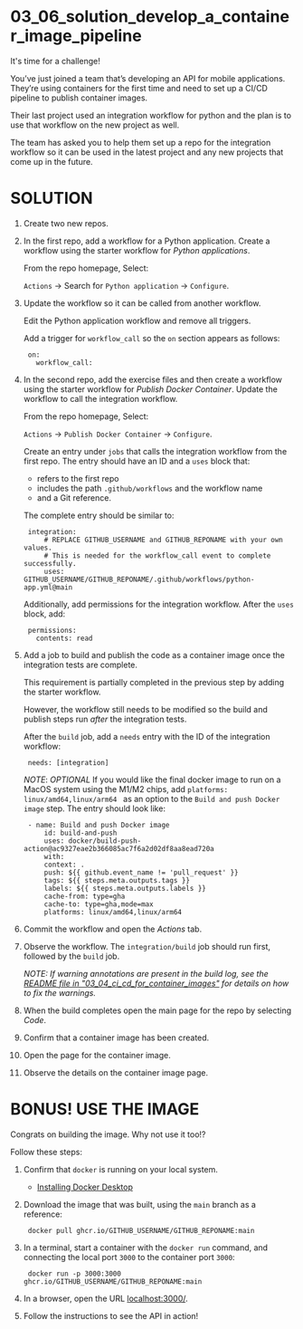 # 03_06_solution_develop_a_container_image_pipeline
It's time for a challenge!

You’ve just joined a team that’s developing an API for mobile applications.  They’re using containers for the first time and need to set up a CI/CD pipeline to publish container images.

Their last project used an integration workflow for python and the plan is to use that workflow on the new project as well.

The team has asked you to help them set up a repo for the integration workflow so it can be used in the latest project and any new projects that come up in the future.

# SOLUTION
1. Create two new repos.
1. In the first repo, add a workflow for a Python application.  Create a workflow using the starter workflow for *Python applications*.

    From the repo homepage, Select:

    `Actions` -> Search for `Python application` -> `Configure`.

1. Update the workflow so it can be called from another workflow.

    Edit the Python application workflow and remove all triggers.

    Add a trigger for `workflow_call` so the `on` section appears as follows:

        on:
          workflow_call:

1. In the second repo, add the exercise files and then create a workflow using the starter workflow for *Publish Docker Container*.  Update the workflow to call the integration workflow.

    From the repo homepage, Select:

    `Actions` -> `Publish Docker Container` -> `Configure`.

    Create an entry under `jobs` that calls the integration workflow from the first repo.  The entry should have an ID and a `uses` block that:

    - refers to the first repo
    - includes the path `.github/workflows` and the workflow name
    - and a Git reference.

    The complete entry should be similar to:

        integration:
            # REPLACE GITHUB_USERNAME and GITHUB_REPONAME with your own values.
            # This is needed for the workflow_call event to complete successfully.
            uses: GITHUB_USERNAME/GITHUB_REPONAME/.github/workflows/python-app.yml@main

    Additionally, add permissions for the integration workflow.  After the `uses` block, add:

        permissions:
          contents: read

1. Add a job to build and publish the code as a container image once the integration tests are complete.

    This requirement is partially completed in the previous step by adding the starter workflow.

    However, the workflow still needs to be modified so the build and publish steps run _after_ the integration tests.

    After the `build` job, add a `needs` entry with the ID of the integration workflow:

        needs: [integration]

    _NOTE_: *OPTIONAL* If you would like the final docker image to run on a MacOS system using the M1/M2 chips, add `platforms: linux/amd64,linux/arm64
` as an option to the `Build and push Docker image` step.  The entry should look like:

        - name: Build and push Docker image
            id: build-and-push
            uses: docker/build-push-action@ac9327eae2b366085ac7f6a2d02df8aa8ead720a
            with:
            context: .
            push: ${{ github.event_name != 'pull_request' }}
            tags: ${{ steps.meta.outputs.tags }}
            labels: ${{ steps.meta.outputs.labels }}
            cache-from: type=gha
            cache-to: type=gha,mode=max
            platforms: linux/amd64,linux/arm64

1. Commit the workflow and open the *Actions* tab.
1. Observe the workflow.  The `integration/build` job should run first, followed by the `build` job.

    _NOTE: If warning annotations are present in the build log, see the [README file in "03_04_ci_cd_for_container_images"](../03_04_ci_cd_for_container_images/README.md#fixing-warnings-in-the-annotations-section) for details on how to fix the warnings._

1. When the build completes open the main page for the repo by selecting *Code*.
1. Confirm that a container image has been created.
1. Open the page for the container image.
1. Observe the details on the container image page.

# BONUS!  USE THE IMAGE
Congrats on building the image.  Why not use it too!?

Follow these steps:
1. Confirm that `docker` is running on your local system.
    - [Installing Docker Desktop](https://www.docker.com/products/docker-desktop/)
3. Download the image that was built, using the `main` branch as a reference:

        docker pull ghcr.io/GITHUB_USERNAME/GITHUB_REPONAME:main

1. In a terminal, start a container with the `docker run` command, and connecting the local port `3000` to the container port `3000`:

        docker run -p 3000:3000 ghcr.io/GITHUB_USERNAME/GITHUB_REPONAME:main

1. In a browser, open the URL [localhost:3000/](http://localhost:3000/).
1. Follow the instructions to see the API in action!
